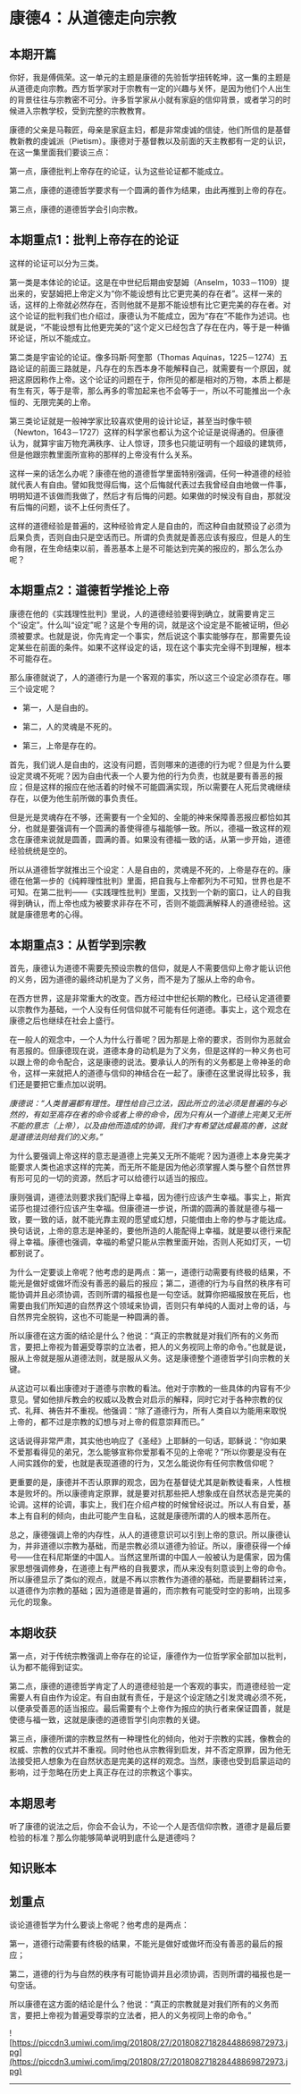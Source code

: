# 康德4：从道德走向宗教

## 本期开篇

你好，我是傅佩荣。这一单元的主题是康德的先验哲学扭转乾坤，这一集的主题是从道德走向宗教。西方哲学家对于宗教有一定的兴趣与关怀，是因为他们个人出生的背景往往与宗教密不可分。许多哲学家从小就有家庭的信仰背景，或者学习的时候进入宗教学校，受到完整的宗教教育。

康德的父亲是马鞍匠，母亲是家庭主妇，都是非常虔诚的信徒，他们所信的是基督教新教的虔诚派（Pietism）。康德对于基督教以及前面的天主教都有一定的认识，在这一集里面我们要谈三点：

第一点，康德批判上帝存在的论证，认为这些论证都不能成立。

第二点，康德的道德哲学要求有一个圆满的善作为结果，由此再推到上帝的存在。

第三点，康德的道德哲学会引向宗教。

## 本期重点1：批判上帝存在的论证

这样的论证可以分为三类。

第一类是本体论的论证。这是在中世纪后期由安瑟姆（Anselm，1033－1109）提出来的，安瑟姆把上帝定义为“你不能设想有比它更完美的存在者”。这样一来的话，这样的上帝就必然存在，否则他就不是那不能设想有比它更完美的存在者。对这个论证的批判我们也介绍过，康德认为不能成立，因为“存在”不能作为述词。也就是说，“不能设想有比他更完美的”这个定义已经包含了存在在内，等于是一种循环论证，所以不能成立。

第二类是宇宙论的论证。像多玛斯·阿奎那（Thomas Aquinas，1225－1274）五路论证的前面三路就是，凡存在的东西本身不能解释自己，就需要有一个原因，就把这原因称作上帝。这个论证的问题在于，你所见的都是相对的万物，本质上都是有生有灭，等于是零，那么再多的零加起来也不会等于一，所以不可能推出一个永恒的、无限完美的上帝。

第三类论证就是一般神学家比较喜欢使用的设计论证，甚至当时像牛顿（Newton，1643－1727）这样的科学家也都认为这个论证是说得通的。但康德认为，就算宇宙万物充满秩序、让人惊讶，顶多也只能证明有一个超级的建筑师，但是他跟宗教里面所宣称的那样的上帝没有什么关系。

这样一来的话怎么办呢？康德在他的道德哲学里面特别强调，任何一种道德的经验就代表人有自由。譬如我觉得后悔，这个后悔就代表过去我曾经自由地做一件事，明明知道不该做而我做了，然后才有后悔的问题。如果做的时候没有自由，那就没有后悔的问题，谈不上任何责任了。

这样的道德经验是普遍的，这种经验肯定人是自由的，而这种自由就预设了必须为后果负责，否则自由只是空话而已。所谓的负责就是善恶应该有报应，但是人的生命有限，在生命结束以前，善恶基本上是不可能达到完美的报应的，那么怎么办呢？

## 本期重点2：道德哲学推论上帝

康德在他的《实践理性批判》里说，人的道德经验要得到确立，就需要肯定三个“设定”。什么叫“设定”呢？这是个专用的词，就是这个设定是不能被证明，但必须被要求。也就是说，你先肯定一个事实，然后说这个事实能够存在，那需要先设定某些在前面的条件。如果不这样设定的话，现在这个事实完全得不到理解，根本不可能存在。

那么康德就说了，人的道德行为是一个客观的事实，所以这三个设定必须存在。哪三个设定呢？

* 第一，人是自由的。

* 第二，人的灵魂是不死的。

* 第三，上帝是存在的。

首先，我们说人是自由的，这没有问题，否则哪来的道德的行为呢？但是为什么要设定灵魂不死呢？因为自由代表一个人要为他的行为负责，也就是要有善恶的报应；但是这样的报应在他活着的时候不可能圆满实现，所以需要在人死后灵魂继续存在，以便为他生前所做的事负责任。

但是光是灵魂存在不够，还需要有一个全知的、全能的神来保障善恶报应都恰如其分，也就是要强调有一个圆满的善使得德与福能够一致。所以，德福一致这样的观念在康德来说就是圆善，圆满的善。如果没有德福一致的话，从第一步开始，道德经验统统是空的。

所以从道德哲学就推出三个设定：人是自由的，灵魂是不死的，上帝是存在的。康德在他第一步的《纯粹理性批判》里面，把自我与上帝都列为不可知，世界也是不可知。在第二批判——《实践理性批判》里面，又找到一个新的窗口，让人的自我得到确认，而上帝也成为被要求非存在不可，否则不能圆满解释人的道德经验。这就是康德思考的心得。

## 本期重点3：从哲学到宗教

首先，康德认为道德不需要先预设宗教的信仰，就是人不需要信仰上帝才能认识他的义务，因为道德的最终动机是为了义务，而不是为了服从上帝的命令。

在西方世界，这是非常重大的改变。西方经过中世纪长期的教化，已经认定道德要以宗教作为基础，一个人没有任何信仰就不可能有任何道德。事实上，这个观念在康德之后也继续在社会上盛行。

在一般人的观念中，一个人为什么行善呢？因为那是上帝的要求，否则你为恶就会有恶报的。但康德现在说，道德本身的动机是为了义务，但是这样的一种义务也可以跟上帝的命令配合，这是康德的说法。要承认人的所有的义务都是上帝神圣的命令，这样一来就把人的道德与信仰的神结合在一起了。康德在这里说得比较多，我们还是要把它重点加以说明。

 *康德说：“人类普遍都有理性。理性给自己立法，因此所立的法必须是普遍的与必然的，有如至高存在者的命令或者上帝的命令，因为只有从一个道德上完美又无所不能的意志（上帝），以及由他而造成的协调，我们才有希望达成最高的善，这就是道德法则给我们的义务。”*

为什么要强调上帝这样的意志是道德上完美又无所不能呢？因为道德上本身完美才能要求人类也追求这样的完美，而无所不能是因为他必须掌握人类与整个自然世界有形可见的一切的资源，然后才可以给德行以适当的报应。

康则强调，道德法则要求我们配得上幸福，因为德行应该产生幸福。事实上，斯宾诺莎也提过德行应该产生幸福。但康德进一步说，所谓的圆满的善就是德与福一致，要一致的话，就不能光靠主观的愿望或幻想，只能借由上帝的参与才能达成。换句话说，上帝的意志是神圣的，要他所造的人能配得上幸福，就是要以德行来配得上幸福。康德也强调，幸福的希望只能从宗教里面开始，否则人死如灯灭，一切都别说了。

为什么一定要谈上帝呢？他考虑的是两点：第一，道德行动需要有终极的结果，不能光是做好或做坏而没有善恶的最后的报应；第二，道德的行为与自然的秩序有可能协调并且必须协调，否则所谓的福报也是一句空话。就算你把福报放在死后，也需要由我们所知道的自然界这个领域来协调，否则只有单纯的人面对上帝的话，与自然界完全脱钩，这也不可能是一种圆满的善。

所以康德在这方面的结论是什么？他说：“真正的宗教就是对我们所有的义务而言，要把上帝视为普遍受尊崇的立法者，把人的义务视同上帝的命令。”也就是说，服从上帝就是服从道德法则，就是服从义务。这是康德整个道德哲学引向宗教的关键。

从这边可以看出康德对于道德与宗教的看法。他对于宗教的一些具体的内容有不少意见。譬如他排斥教会的权威以及教会对启示的解释，同时它对于各种宗教的仪式、礼拜、祷告并不重视。他强调：“除了道德行为，所有人类自以为能用来取悦上帝的，都不过是宗教的幻想与对上帝的假意崇拜而已。”

这话说得非常严肃，其实他也响应了《圣经》上耶稣的一句话，耶稣说：“你如果不爱那看得见的弟兄，怎么能够宣称你爱那看不见的上帝呢？”所以你要是没有在人间实践你的爱，也就是表现道德的行为，又怎么能说你有任何宗教信仰呢？

更重要的是，康德并不否认原罪的观念，因为在基督徒尤其是新教徒看来，人性根本是败坏的。所以康德肯定原罪，就是要对抗那些把人想象成在自然状态是完美的论调。这样的论调，事实上，我们在介绍卢梭的时候曾经说过。所以人有自爱，基本上有自利的倾向，由此可能产生自私，这就是康德所谓的人的根本恶所在。

总之，康德强调上帝的内存性，从人的道德意识可以引到上帝的意识。所以康德认为，并非道德以宗教为基础，而是宗教必须以道德为验证。所以，康德获得一个绰号——住在科尼斯堡的中国人。当然这里所谓的中国人一般被认为是儒家，因为儒家思想强调修身，在道德上有严格的自我要求，而从来没有刻意谈到上帝的命令。所以康德显示了类似的观点，就是不再以宗教作为道德的基础，而是要翻转过来，以道德作为宗教的基础；因为道德是普遍的，而宗教有可能受时空的影响，出现多元化的现象。

## 本期收获

第一点，对于传统宗教强调上帝存在的论证，康德作为一位哲学家全部加以批判，认为都不能得到证实。

第二点，康德的道德哲学肯定了人的道德经验是一个客观的事实，而道德经验一定需要人有自由作为设定。有自由就有责任，于是这个设定随之引发灵魂必须不死，以便承受善恶的适当报应。最后需要有个上帝作为报应的执行者来保证圆善，就是使德与福一致，这就是康德的道德哲学引向宗教的关键。

第三点，康德所谓的宗教显然有一种理性化的倾向，他对于宗教的实践，像教会的权威、宗教的仪式并不重视。同时他也从宗教得到启发，并不否定原罪，因为他无法接受把人想象为在自然状态是完美的这样的观念。当然，康德也受到启蒙运动的影响，过于忽略在历史上真正存在过的宗教这个事实。

## 本期思考

听了康德的说法之后，你会不会认为，不论一个人是否信仰宗教，道德才是最后要检验的标准？那么你能够简单说明到底什么是道德吗？

## 知识账本

## 划重点

谈论道德哲学为什么要谈上帝呢？他考虑的是两点：

第一，道德行动需要有终极的结果，不能光是做好或做坏而没有善恶的最后的报应；

第二，道德的行为与自然的秩序有可能协调并且必须协调，否则所谓的福报也是一句空话。

所以康德在这方面的结论是什么？他说：“真正的宗教就是对我们所有的义务而言，要把上帝视为普遍受尊崇的立法者，把人的义务视同上帝的命令。”


![https://piccdn3.umiwi.com/img/201808/27/201808271828448869872973.jpg](https://piccdn3.umiwi.com/img/201808/27/201808271828448869872973.jpg)

---
